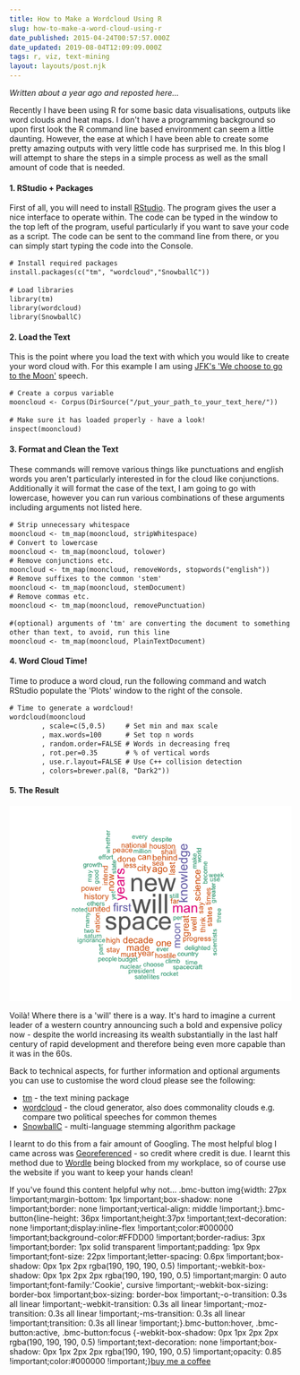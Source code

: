 ```yaml
---
title: How to Make a Wordcloud Using R
slug: how-to-make-a-word-cloud-using-r
date_published: 2015-04-24T00:57:57.000Z
date_updated: 2019-08-04T12:09:09.000Z
tags: r, viz, text-mining
layout: layouts/post.njk
---
```


*Written about a year ago and reposted here...*

Recently I have been using R for some basic data visualisations, outputs like word clouds and heat maps. I don't have a programming background so upon first look the R command line based environment can seem a little daunting. However, the ease at which I have been able to create some pretty amazing outputs with very little code has surprised me. In this blog I will attempt to share the steps in a simple process as well as the small amount of code that is needed.

#### 1. RStudio + Packages

First of all, you will need to install [RStudio](http://cran.rstudio.com/). The program gives the user a nice interface to operate within. The code can be typed in the window to the top left of the program, useful particularly if you want to save your code as a script. The code can be sent to the command line from there, or you can simply start typing the code into the Console.

    # Install required packages
    install.packages(c("tm", "wordcloud","SnowballC"))
    
    # Load libraries
    library(tm)
    library(wordcloud)
    library(SnowballC)
    

#### 2. Load the Text

This is the point where you load the text with which you would like to create your word cloud with. For this example I am using [JFK's 'We choose to go to the Moon'](http://en.wikipedia.org/wiki/We_choose_to_go_to_the_Moon) speech.

    # Create a corpus variable
    mooncloud <- Corpus(DirSource("/put_your_path_to_your_text_here/"))
     
    # Make sure it has loaded properly - have a look!
    inspect(mooncloud)
    

#### 3. Format and Clean the Text

These commands will remove various things like punctuations and english words you aren't particularly interested in for the cloud like conjunctions. Additionally it will format the case of the text, I am going to go with lowercase, however you can run various combinations of these arguments including arguments not listed here.

    # Strip unnecessary whitespace
    mooncloud <- tm_map(mooncloud, stripWhitespace)
    # Convert to lowercase
    mooncloud <- tm_map(mooncloud, tolower)
    # Remove conjunctions etc.
    mooncloud <- tm_map(mooncloud, removeWords, stopwords("english")) 
    # Remove suffixes to the common 'stem'
    mooncloud <- tm_map(mooncloud, stemDocument)
    # Remove commas etc.
    mooncloud <- tm_map(mooncloud, removePunctuation)
     
    #(optional) arguments of 'tm' are converting the document to something other than text, to avoid, run this line
    mooncloud <- tm_map(mooncloud, PlainTextDocument)
    

#### 4. Word Cloud Time!

Time to produce a word cloud, run the following command and watch RStudio populate the 'Plots' window to the right of the console.

    # Time to generate a wordcloud!
    wordcloud(mooncloud
            , scale=c(5,0.5)     # Set min and max scale
            , max.words=100      # Set top n words
            , random.order=FALSE # Words in decreasing freq
            , rot.per=0.35       # % of vertical words
            , use.r.layout=FALSE # Use C++ collision detection
            , colors=brewer.pal(8, "Dark2"))
    

#### 5. The Result

![moon-speech-wordcloud](/content/images/2015/04/mooncloud.png)

Voilà! Where there is a 'will' there is a way. It's hard to imagine a current leader of a western country announcing such a bold and expensive policy now - despite the world increasing its wealth substantially in the last  half century of rapid development and therefore being even more capable than it was in the 60s.

Back to technical aspects, for further information and optional arguments you can use to customise the word cloud please see the following:

- [tm](http://cran.r-project.org/web/packages/tm/vignettes/tm.pdf) - the text mining package
- [wordcloud](http://cran.r-project.org/web/packages/wordcloud/wordcloud.pdf) - the cloud generator, also does commonality clouds e.g. compare two political speeches for common themes
- [SnowballC](http://cran.r-project.org/web/packages/SnowballC/SnowballC.pdf) - multi-language stemming algorithm package

I learnt to do this from a fair amount of Googling. The most helpful blog I came across was [Georeferenced](https://georeferenced.wordpress.com/2013/01/15/rwordcloud/) - so credit where credit is due. I learnt this method due to [Wordle](http://www.wordle.net/) being blocked from my workplace, so of course use the website if you want to keep your hands clean!

If you've found this content helpful why not...
.bmc-button img{width: 27px !important;margin-bottom: 1px !important;box-shadow: none !important;border: none !important;vertical-align: middle !important;}.bmc-button{line-height: 36px !important;height:37px !important;text-decoration: none !important;display:inline-flex !important;color:#000000 !important;background-color:#FFDD00 !important;border-radius: 3px !important;border: 1px solid transparent !important;padding: 1px 9px !important;font-size: 22px !important;letter-spacing: 0.6px !important;box-shadow: 0px 1px 2px rgba(190, 190, 190, 0.5) !important;-webkit-box-shadow: 0px 1px 2px 2px rgba(190, 190, 190, 0.5) !important;margin: 0 auto !important;font-family:'Cookie', cursive !important;-webkit-box-sizing: border-box !important;box-sizing: border-box !important;-o-transition: 0.3s all linear !important;-webkit-transition: 0.3s all linear !important;-moz-transition: 0.3s all linear !important;-ms-transition: 0.3s all linear !important;transition: 0.3s all linear !important;}.bmc-button:hover, .bmc-button:active, .bmc-button:focus {-webkit-box-shadow: 0px 1px 2px 2px rgba(190, 190, 190, 0.5) !important;text-decoration: none !important;box-shadow: 0px 1px 2px 2px rgba(190, 190, 190, 0.5) !important;opacity: 0.85 !important;color:#000000 !important;}[buy me a coffee](https://www.buymeacoffee.com/6uRXFwMJD)
